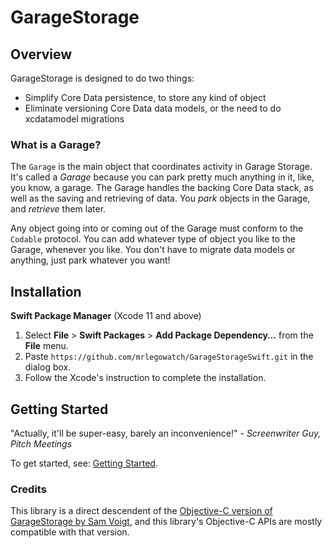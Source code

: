# GarageStorage

## Overview
GarageStorage is designed to do two things:
- Simplify Core Data persistence, to store any kind of object
- Eliminate versioning Core Data data models, or the need to do xcdatamodel migrations

### What is a Garage?
The `Garage` is the main object that coordinates activity in Garage Storage. It's called a *Garage* because you can park pretty much anything in it, like, you know, a garage. The Garage handles the backing Core Data stack, as well as the saving and retrieving of data. You *park* objects in the Garage, and *retrieve* them later. 

Any object going into or coming out of the Garage must conform to the `Codable` protocol. You can add whatever type of object you like to the Garage, whenever you like. You don't have to migrate data models or anything, just park whatever you want!

## Installation

**Swift Package Manager** (Xcode 11 and above)

1. Select **File** > **Swift Packages** > **Add Package Dependency…** from the **File** menu.
2. Paste `https://github.com/mrlegowatch/GarageStorageSwift.git` in the dialog box.
3. Follow the Xcode's instruction to complete the installation.

## Getting Started

"Actually, it'll be super-easy, barely an inconvenience!" _- Screenwriter Guy, Pitch Meetings_

To get started, see: [Getting Started](Sources/GarageStorage/GarageStorage.docc/GettingStarted.md).

### Credits

This library is a direct descendent of the [Objective-C version of GarageStorage by Sam Voigt]( https://github.com/samvoigt/GarageStorage), and this library's Objective-C APIs are mostly compatible with that version.
